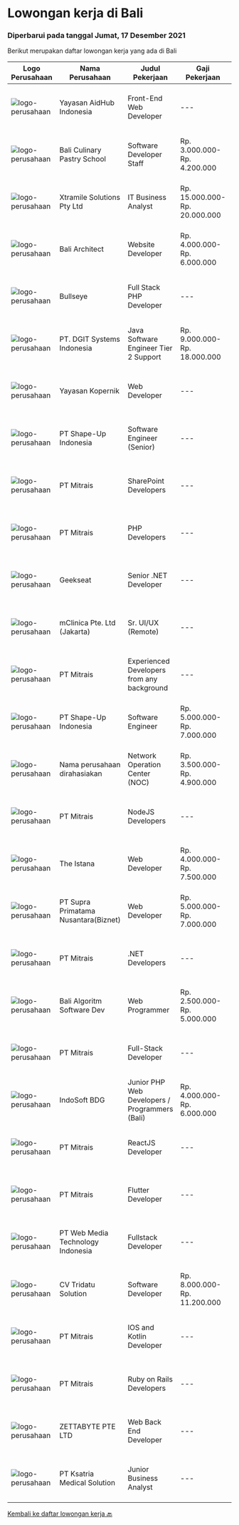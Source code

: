 
  # Lowongan kerja di Bali

  ### Diperbarui pada tanggal Jumat, 17 Desember 2021

  Berikut merupakan daftar lowongan kerja yang ada di Bali

  |Logo Perusahaan | Nama Perusahaan | Judul Pekerjaan | Gaji Pekerjaan | Lokasi | Deskripsi | Tanggal diunggah | Pranala |
  | -------------- | --------------- | --------------- | --------- | --------- | -------------- | ------- | ----------- |
  |![logo-perusahaan](https://image-service-cdn.seek.com.au/b8a60e8d6ca510696f33d15561863cf7825cf93a/ee4dce1061f3f616224767ad58cb2fc751b8d2dc)|Yayasan AidHub Indonesia|Front-End Web Developer|---|Badung|This role will report to the IT Manager. Maintain and upgrade the software following deployment. Manage the end-to-end life cycle of the production of...|Kamis, 16 Desember 2021|https://www.jobstreet.co.id/id/job/front-end-web-developer-3713897?token=0~1abaee43-ab89-4618-ba28-c211761b8a4f&sectionRank=1&jobId=jobstreet-id-job-3713897|
|![logo-perusahaan](https://image-service-cdn.seek.com.au/ffb21a2be32b7fde72f1d135cb1a72327f0babf6/ee4dce1061f3f616224767ad58cb2fc751b8d2dc)|Bali Culinary Pastry School|Software Developer Staff|Rp. 3.000.000-Rp. 4.200.000|Denpasar|Job Description  Develop, test, install and support programs/systems in line with agreed requirements software. Technical installation/deployment....|Kamis, 16 Desember 2021|https://www.jobstreet.co.id/id/job/software-developer-staff-3712824?token=0~1abaee43-ab89-4618-ba28-c211761b8a4f&sectionRank=2&jobId=jobstreet-id-job-3712824|
|![logo-perusahaan](https://image-service-cdn.seek.com.au/886dbb766c5bd832cea6f1bb5b5374b094ca8917/ee4dce1061f3f616224767ad58cb2fc751b8d2dc)|Xtramile Solutions Pty Ltd|IT Business Analyst|Rp. 15.000.000-Rp. 20.000.000|Jakarta Raya|Job Descriptions: Perform research and interviews to determine IT business requirements and then translate such into specifications for technical...|Rabu, 15 Desember 2021|https://www.jobstreet.co.id/id/job/it-business-analyst-3722831?token=0~1abaee43-ab89-4618-ba28-c211761b8a4f&sectionRank=3&jobId=jobstreet-id-job-3722831|
|![logo-perusahaan](https://image-service-cdn.seek.com.au/b920db08069e86bd5d438d1114fd733c3c4e80dd/ee4dce1061f3f616224767ad58cb2fc751b8d2dc)|Bali Architect|Website Developer|Rp. 4.000.000-Rp. 6.000.000|Badung|Candidate must have at least a Diploma, Bachelor's Degree, Master/Post Graduate Degree in Computer Science/Information Technology or equivalent.  At...|Rabu, 15 Desember 2021|https://www.jobstreet.co.id/id/job/website-developer-3712020?token=0~1abaee43-ab89-4618-ba28-c211761b8a4f&sectionRank=4&jobId=jobstreet-id-job-3712020|
|![logo-perusahaan](https://image-service-cdn.seek.com.au/bbf2137c41f12d6e9394eaecc245409d87abbbf0/ee4dce1061f3f616224767ad58cb2fc751b8d2dc)|Bullseye|Full Stack PHP Developer|---|Bali|We are seeking an experienced PHP Full Stack Developer to join our busy team in our digital production in Bali. The position will work with...|Rabu, 15 Desember 2021|https://www.jobstreet.co.id/id/job/full-stack-php-developer-3705595?token=0~1abaee43-ab89-4618-ba28-c211761b8a4f&sectionRank=5&jobId=jobstreet-id-job-3705595|
|![logo-perusahaan](https://image-service-cdn.seek.com.au/e1681d73e68b1b74b5b5136363b820dd70a250df/ee4dce1061f3f616224767ad58cb2fc751b8d2dc)|PT. DGIT Systems Indonesia|Java Software Engineer Tier 2 Support|Rp. 9.000.000-Rp. 18.000.000|Bali|We are looking for a talented Java engineer to join an experienced team of engineers working on our flagship to support our products: Telflow, a...|Kamis, 16 Desember 2021|https://www.jobstreet.co.id/id/job/java-software-engineer-tier-2-support-3714142?token=0~1abaee43-ab89-4618-ba28-c211761b8a4f&sectionRank=6&jobId=jobstreet-id-job-3714142|
|![logo-perusahaan](https://image-service-cdn.seek.com.au/0391586a8621eb868293673fc9ea4f459eb040c0/ee4dce1061f3f616224767ad58cb2fc751b8d2dc)|Yayasan Kopernik|Web Developer|---|Gianyar|Kopernik is an exciting, cutting-edge organization that finds what works by experimenting with potential solutions that address social and...|Selasa, 14 Desember 2021|https://www.jobstreet.co.id/id/job/web-developer-3703974?token=0~1abaee43-ab89-4618-ba28-c211761b8a4f&sectionRank=7&jobId=jobstreet-id-job-3703974|
|![logo-perusahaan](https://image-service-cdn.seek.com.au/3fc098deac56b6be857f15ab34d54b1ee2c248c7/ee4dce1061f3f616224767ad58cb2fc751b8d2dc)|PT Shape-Up Indonesia|Software Engineer (Senior)|---|Badung|Deskripsi Pekerjaan :Sebuah start-up company di bidang healthcare, dengan parent company yang sudah established selama 17 tahun, sedang membentuk team...|Rabu, 15 Desember 2021|https://www.jobstreet.co.id/id/job/software-engineer-senior-3711722?token=0~1abaee43-ab89-4618-ba28-c211761b8a4f&sectionRank=8&jobId=jobstreet-id-job-3711722|
|![logo-perusahaan](https://image-service-cdn.seek.com.au/969b0c47f133a1e0155056a5d964c63953dd6304/ee4dce1061f3f616224767ad58cb2fc751b8d2dc)|PT Mitrais|SharePoint Developers|---|Denpasar|Build your Career with Mitrais ! We're looking for experienced SharePoint Developers to be part of our team   What will you be doing? Develop REST...|Kamis, 16 Desember 2021|https://www.jobstreet.co.id/id/job/sharepoint-developers-3706670?token=0~1abaee43-ab89-4618-ba28-c211761b8a4f&sectionRank=9&jobId=jobstreet-id-job-3706670|
|![logo-perusahaan](https://image-service-cdn.seek.com.au/969b0c47f133a1e0155056a5d964c63953dd6304/ee4dce1061f3f616224767ad58cb2fc751b8d2dc)|PT Mitrais|PHP Developers|---|Bali|Build your Career with Mitrais!   We're urgently looking for experienced PHP Developers to be part of our team for an immediate start. Our client is...|Kamis, 16 Desember 2021|https://www.jobstreet.co.id/id/job/php-developers-3706671?token=0~1abaee43-ab89-4618-ba28-c211761b8a4f&sectionRank=10&jobId=jobstreet-id-job-3706671|
|![logo-perusahaan](https://image-service-cdn.seek.com.au/a94166d692fda70a364e9d5191d7ced8a65f1597/ee4dce1061f3f616224767ad58cb2fc751b8d2dc)|Geekseat|Senior .NET Developer|---|Bandung|We are currently looking for an experienced Senior .NET Developer to join our Awesome Engineering Team at our offices in Bali or Bandung.As a...|Kamis, 16 Desember 2021|https://www.jobstreet.co.id/id/job/senior-net-developer-3706817?token=0~1abaee43-ab89-4618-ba28-c211761b8a4f&sectionRank=11&jobId=jobstreet-id-job-3706817|
|![logo-perusahaan](https://image-service-cdn.seek.com.au/7665bb5bd589f085f653b36d2f3cbccaf93e5953/ee4dce1061f3f616224767ad58cb2fc751b8d2dc)|mClinica Pte. Ltd (Jakarta)|Sr. UI/UX (Remote)|---|Jakarta Raya|mClinica is hiring for a Sr. UI/UX Designer to support our growth regionally and globally. We are looking for a highly ambitious, dynamic individual...|Kamis, 16 Desember 2021|https://www.jobstreet.co.id/id/job/sr-ui-ux-remote-3706788?token=0~1abaee43-ab89-4618-ba28-c211761b8a4f&sectionRank=12&jobId=jobstreet-id-job-3706788|
|![logo-perusahaan](https://image-service-cdn.seek.com.au/969b0c47f133a1e0155056a5d964c63953dd6304/ee4dce1061f3f616224767ad58cb2fc751b8d2dc)|PT Mitrais|Experienced Developers from any background|---|Bali|Build your Career with Mitrais !  We're looking for experienced Software Engineers from any background to be part of our team.  What will you...|Rabu, 15 Desember 2021|https://www.jobstreet.co.id/id/job/experienced-developers-from-any-background-3721824?token=0~1abaee43-ab89-4618-ba28-c211761b8a4f&sectionRank=13&jobId=jobstreet-id-job-3721824|
|![logo-perusahaan](https://image-service-cdn.seek.com.au/3fc098deac56b6be857f15ab34d54b1ee2c248c7/ee4dce1061f3f616224767ad58cb2fc751b8d2dc)|PT Shape-Up Indonesia|Software Engineer|Rp. 5.000.000-Rp. 7.000.000|Badung|Deskripsi Pekerjaan :Sebuah start-up company di bidang healthcare, dengan parent company yang sudah established selama 17 tahun, sedang membentuk team...|Senin, 13 Desember 2021|https://www.jobstreet.co.id/id/job/software-engineer-3710927?token=0~1abaee43-ab89-4618-ba28-c211761b8a4f&sectionRank=14&jobId=jobstreet-id-job-3710927|
|![logo-perusahaan](https://us.123rf.com/450wm/pavelstasevich/pavelstasevich1811/pavelstasevich181101027/112815900-stock-vector-no-image-available-icon-flat-vector.jpg?ver=6)|Nama perusahaan dirahasiakan|Network Operation Center (NOC)|Rp. 3.500.000-Rp. 4.900.000|Jakarta Raya|Tugas &amp; Tanggung Jawab: Melakukan monitoring terhadap jaringan dan service melalui NMS sesuai SOP. Melakukan analisa dan rekomendasi langkah...|Jumat, 10 Desember 2021|https://www.jobstreet.co.id/id/job/network-operation-center-noc-3717107?token=0~1abaee43-ab89-4618-ba28-c211761b8a4f&sectionRank=15&jobId=jobstreet-id-job-3717107|
|![logo-perusahaan](https://image-service-cdn.seek.com.au/969b0c47f133a1e0155056a5d964c63953dd6304/ee4dce1061f3f616224767ad58cb2fc751b8d2dc)|PT Mitrais|NodeJS Developers|---|Bali|Build your Career with Mitrais! We're urgently looking for a great Node.js Developer responsible for managing the interchange of data between the...|Rabu, 15 Desember 2021|https://www.jobstreet.co.id/id/job/nodejs-developers-3721926?token=0~1abaee43-ab89-4618-ba28-c211761b8a4f&sectionRank=16&jobId=jobstreet-id-job-3721926|
|![logo-perusahaan](https://image-service-cdn.seek.com.au/f1ad2b32501cc50f157ca4af4c9e3a56227a7f78/ee4dce1061f3f616224767ad58cb2fc751b8d2dc)|The Istana|Web Developer|Rp. 4.000.000-Rp. 7.500.000|Bali|We are searching for a qualified Web Developer with Admin and Operations experience to help us connect the world of design and technology, packaging...|Rabu, 15 Desember 2021|https://www.jobstreet.co.id/id/job/web-developer-3721421?token=0~1abaee43-ab89-4618-ba28-c211761b8a4f&sectionRank=17&jobId=jobstreet-id-job-3721421|
|![logo-perusahaan](https://image-service-cdn.seek.com.au/1033d36f751f076cfdd637ed0acbcbf8508866ec/ee4dce1061f3f616224767ad58cb2fc751b8d2dc)|PT Supra Primatama Nusantara(Biznet)|Web Developer|Rp. 5.000.000-Rp. 7.000.000|Denpasar|Requirements : Maximum 27 years old Minimum S1 in Information System/Computer Science, minimum GPA 3.00 Minimum 1 year experience as a Web Developer...|Minggu, 12 Desember 2021|https://www.jobstreet.co.id/id/job/web-developer-3709771?token=0~1abaee43-ab89-4618-ba28-c211761b8a4f&sectionRank=18&jobId=jobstreet-id-job-3709771|
|![logo-perusahaan](https://image-service-cdn.seek.com.au/969b0c47f133a1e0155056a5d964c63953dd6304/ee4dce1061f3f616224767ad58cb2fc751b8d2dc)|PT Mitrais|.NET Developers|---|Denpasar|Build your Career with Mitrais !  We're looking for experienced .NET Software Engineers to be part of our team.  What will you be doing ?  Coding high...|Rabu, 15 Desember 2021|https://www.jobstreet.co.id/id/job/net-developers-3721825?token=0~1abaee43-ab89-4618-ba28-c211761b8a4f&sectionRank=19&jobId=jobstreet-id-job-3721825|
|![logo-perusahaan](https://us.123rf.com/450wm/pavelstasevich/pavelstasevich1811/pavelstasevich181101027/112815900-stock-vector-no-image-available-icon-flat-vector.jpg?ver=6)|Bali Algoritm Software Dev|Web Programmer|Rp. 2.500.000-Rp. 5.000.000|Bali|Syarat dan Ketentuan : Lulusan Diploma/S1 Teknik Informatika, Sistem Informasi, dan sejenisnya Paham HTML dan CSS Menguasai Bahasa Pemograman PHP...|Senin, 13 Desember 2021|https://www.jobstreet.co.id/id/job/web-programmer-3719338?token=0~1abaee43-ab89-4618-ba28-c211761b8a4f&sectionRank=20&jobId=jobstreet-id-job-3719338|
|![logo-perusahaan](https://image-service-cdn.seek.com.au/969b0c47f133a1e0155056a5d964c63953dd6304/ee4dce1061f3f616224767ad58cb2fc751b8d2dc)|PT Mitrais|Full-Stack Developer|---|Bali|Build your Career with Mitrais!  We're looking for experienced Full-Stack Developers to be part of our team. What will you be doing? Coding high...|Rabu, 15 Desember 2021|https://www.jobstreet.co.id/id/job/full-stack-developer-3721829?token=0~1abaee43-ab89-4618-ba28-c211761b8a4f&sectionRank=21&jobId=jobstreet-id-job-3721829|
|![logo-perusahaan](https://image-service-cdn.seek.com.au/17428c8b49b1d3c23dc8ef96eed550ffcf971e54/ee4dce1061f3f616224767ad58cb2fc751b8d2dc)|IndoSoft BDG|Junior PHP Web Developers / Programmers (Bali)|Rp. 4.000.000-Rp. 6.000.000|Kuta|Kami IndoSoft sedang mencari 2-3 Junior PHP Web Developers / Programmers.    Requirements  Lulusan Diploma / S1 Strong in english Pengalaman minimal 1...|Sabtu, 11 Desember 2021|https://www.jobstreet.co.id/id/job/junior-php-web-developers-programmers-bali-3702688?token=0~1abaee43-ab89-4618-ba28-c211761b8a4f&sectionRank=22&jobId=jobstreet-id-job-3702688|
|![logo-perusahaan](https://image-service-cdn.seek.com.au/969b0c47f133a1e0155056a5d964c63953dd6304/ee4dce1061f3f616224767ad58cb2fc751b8d2dc)|PT Mitrais|ReactJS Developer|---|Bali|We're urgently looking for experienced ReactJS Developers to be part of our team for an immediate start.Our client is a consultancy focused company...|Rabu, 15 Desember 2021|https://www.jobstreet.co.id/id/job/reactjs-developer-3721852?token=0~1abaee43-ab89-4618-ba28-c211761b8a4f&sectionRank=23&jobId=jobstreet-id-job-3721852|
|![logo-perusahaan](https://image-service-cdn.seek.com.au/969b0c47f133a1e0155056a5d964c63953dd6304/ee4dce1061f3f616224767ad58cb2fc751b8d2dc)|PT Mitrais|Flutter Developer|---|Bali|Build your Career with Mitrais !  We're looking for experienced Flutter Developer to be part of our team. What will you be doing?  Liase with...|Rabu, 15 Desember 2021|https://www.jobstreet.co.id/id/job/flutter-developer-3721820?token=0~1abaee43-ab89-4618-ba28-c211761b8a4f&sectionRank=24&jobId=jobstreet-id-job-3721820|
|![logo-perusahaan](https://image-service-cdn.seek.com.au/fe6569d61098f35222743f282f496686f78aefd7/ee4dce1061f3f616224767ad58cb2fc751b8d2dc)|PT Web Media Technology Indonesia|Fullstack Developer|---|Jawa Tengah|We are Niagahoster, a tech company based in Yogyakarta that provides web-hosting services. To make Niagahoster web and products are packed with...|Jumat, 10 Desember 2021|https://www.jobstreet.co.id/id/job/fullstack-developer-3718021?token=0~1abaee43-ab89-4618-ba28-c211761b8a4f&sectionRank=25&jobId=jobstreet-id-job-3718021|
|![logo-perusahaan](https://image-service-cdn.seek.com.au/fd05cadcf7f66dc3375bee20af66107b0ff04427/ee4dce1061f3f616224767ad58cb2fc751b8d2dc)|CV Tridatu Solution|Software Developer|Rp. 8.000.000-Rp. 11.200.000|Bali|Tridatu Solution hiring Front-End React DeveloperJob Description: Selected candidates will work remotely as a Front-end Application Developer from...|Selasa, 14 Desember 2021|https://www.jobstreet.co.id/id/job/software-developer-3720663?token=0~1abaee43-ab89-4618-ba28-c211761b8a4f&sectionRank=26&jobId=jobstreet-id-job-3720663|
|![logo-perusahaan](https://image-service-cdn.seek.com.au/969b0c47f133a1e0155056a5d964c63953dd6304/ee4dce1061f3f616224767ad58cb2fc751b8d2dc)|PT Mitrais|IOS and Kotlin Developer|---|Bali|Build your Career with Mitrais !  We're looking for experienced iOS and Kotlin Developer to be part of our team. What will you be doing?  Liase with...|Rabu, 15 Desember 2021|https://www.jobstreet.co.id/id/job/ios-and-kotlin-developer-3721814?token=0~1abaee43-ab89-4618-ba28-c211761b8a4f&sectionRank=27&jobId=jobstreet-id-job-3721814|
|![logo-perusahaan](https://image-service-cdn.seek.com.au/969b0c47f133a1e0155056a5d964c63953dd6304/ee4dce1061f3f616224767ad58cb2fc751b8d2dc)|PT Mitrais|Ruby on Rails Developers|---|Bali|Build your Career with Mitrais ! We're urgently looking for experienced Ruby On Rails  Developers to be part of our team for an immediate...|Rabu, 15 Desember 2021|https://www.jobstreet.co.id/id/job/ruby-on-rails-developers-3721837?token=0~1abaee43-ab89-4618-ba28-c211761b8a4f&sectionRank=28&jobId=jobstreet-id-job-3721837|
|![logo-perusahaan](https://image-service-cdn.seek.com.au/a9ad8fdd00d66418bb5e9ec41ddbc2318ccec822/ee4dce1061f3f616224767ad58cb2fc751b8d2dc)|ZETTABYTE PTE LTD|Web Back End Developer|---|Badung|You can visit us at https://www.zettabyte.life/ for more information.Job DescriptionWe are looking for a Back-End Web Developer responsible for...|Sabtu, 11 Desember 2021|https://www.jobstreet.co.id/id/job/web-back-end-developer-3702050?token=0~1abaee43-ab89-4618-ba28-c211761b8a4f&sectionRank=29&jobId=jobstreet-id-job-3702050|
|![logo-perusahaan](https://image-service-cdn.seek.com.au/34e6087209e39d435df5113e98499e6306d3f20f/ee4dce1061f3f616224767ad58cb2fc751b8d2dc)|PT Ksatria Medical Solution|Junior Business Analyst|---|Bali|We are looking for a junior business analyst to assist us in developing and supporting our web-based hospital information system.  Responsibilities: ...|Sabtu, 11 Desember 2021|https://www.jobstreet.co.id/id/job/junior-business-analyst-3708729?token=0~1abaee43-ab89-4618-ba28-c211761b8a4f&sectionRank=30&jobId=jobstreet-id-job-3708729|


  [Kembali ke daftar lowongan kerja 🔙](../README.md#daftar-lowongan-kerja)
  